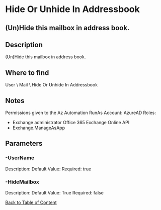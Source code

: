 # Hide Or Unhide In Addressbook

## (Un)Hide this mailbox in address book.

## Description
(Un)Hide this mailbox in address book.

## Where to find
User \ Mail \ Hide Or Unhide In Addressbook

## Notes
Permissions given to the Az Automation RunAs Account:
AzureAD Roles:
- Exchange administrator
Office 365 Exchange Online API
- Exchange.ManageAsApp

## Parameters
### -UserName
Description: 
Default Value: 
Required: true

### -HideMailbox
Description: 
Default Value: True
Required: false


[Back to Table of Content](../../../README.md)

